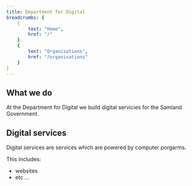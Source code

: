 ```yaml
---
title: Department for Digital
breadcrumbs: {
    {
        text: "Home",
        href: "/"
    },
    {
        text: "Organisations",
        href: "/organisations"
    }
}
---
```


## What we do
At the Department for Digital we build digital servicies for the Samland Government.

## Digital services
Digital services are services which are powered by computer porgarms.

This includes:
* websites
* etc ...

